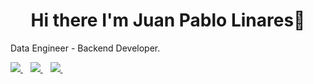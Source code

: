 <div align="center">
  <h1 align="center">Hi there I'm Juan Pablo Linares👋</h1>
</div>
<p align='left'>
  Data Engineer - Backend Developer.
</p>
<a href="https://www.linkedin.com/in/juan-pablo-linares-ramirez/">
    <img src="https://img.shields.io/badge/linkedin-%230077B5.svg?&style=for-the-badge&logo=linkedin&logoColor=white" />
  </a>&nbsp;&nbsp;
  <a href="">
    <img src="https://img.shields.io/badge/Gmail-D14836?style=for-the-badge&logo=gmail&logoColor=white" />        
</a>&nbsp;&nbsp;
<a href="https://www.instagram.com/juan_linares15/">
    <img src="https://img.shields.io/badge/instagram-%23E4405F.svg?&style=for-the-badge&logo=instagram&logoColor=white" />        
</a>&nbsp;&nbsp;

